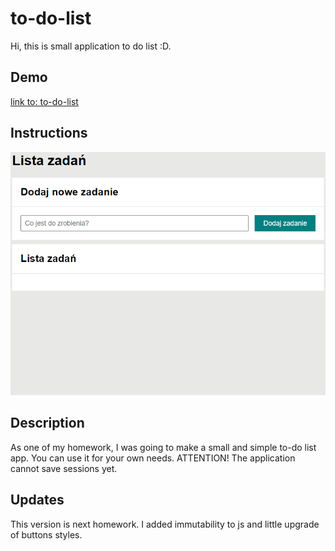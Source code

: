 # to-do-list
Hi, this is small application to do list :D. 
## Demo
[link to: to-do-list](https://sersicoh.github.io/to-do-list-7/)
## Instructions
![gif](images/to-do-list-readme.gif)
## Description
As one of my homework, I was going to make a small and simple to-do list app. You can use it for your own needs. 
ATTENTION! The application cannot save sessions yet.

## Updates
This version is next homework. I added immutability to js and little upgrade of buttons styles.
